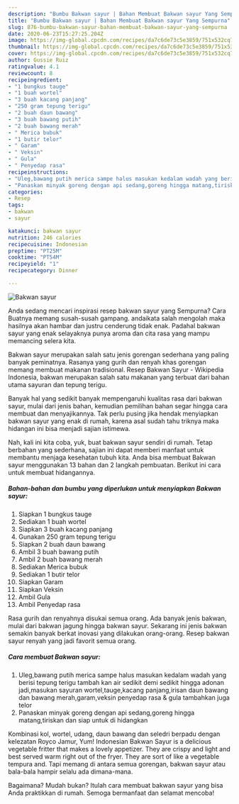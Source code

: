 ```yaml
---
description: "Bumbu Bakwan sayur | Bahan Membuat Bakwan sayur Yang Sempurna"
title: "Bumbu Bakwan sayur | Bahan Membuat Bakwan sayur Yang Sempurna"
slug: 876-bumbu-bakwan-sayur-bahan-membuat-bakwan-sayur-yang-sempurna
date: 2020-06-23T15:27:25.204Z
image: https://img-global.cpcdn.com/recipes/da7c6de73c5e3859/751x532cq70/bakwan-sayur-foto-resep-utama.jpg
thumbnail: https://img-global.cpcdn.com/recipes/da7c6de73c5e3859/751x532cq70/bakwan-sayur-foto-resep-utama.jpg
cover: https://img-global.cpcdn.com/recipes/da7c6de73c5e3859/751x532cq70/bakwan-sayur-foto-resep-utama.jpg
author: Gussie Ruiz
ratingvalue: 4.1
reviewcount: 8
recipeingredient:
- "1 bungkus tauge"
- "1 buah wortel"
- "3 buah kacang panjang"
- "250 gram tepung terigu"
- "2 buah daun bawang"
- "3 buah bawang putih"
- "2 buah bawang merah"
- " Merica bubuk"
- "1 butir telor"
- " Garam"
- " Veksin"
- " Gula"
- " Penyedap rasa"
recipeinstructions:
- "Uleg,bawang putih merica sampe halus masukan kedalam wadah yang berisi tepung terigu tambah kan air sedikit demi sedikit hingga adonan jadi,masukan sayuran wortel,tauge,kacang panjang,irisan daun bawang dan bawang merah,garam,veksin penyedap rasa &amp; gula tambahkan juga telor"
- "Panaskan minyak goreng dengan api sedang,goreng hingga matang,tiriskan dan siap untuk di hidangkan"
categories:
- Resep
tags:
- bakwan
- sayur

katakunci: bakwan sayur 
nutrition: 246 calories
recipecuisine: Indonesian
preptime: "PT25M"
cooktime: "PT54M"
recipeyield: "1"
recipecategory: Dinner

---
```



![Bakwan sayur](https://img-global.cpcdn.com/recipes/da7c6de73c5e3859/751x532cq70/bakwan-sayur-foto-resep-utama.jpg)

Anda sedang mencari inspirasi resep bakwan sayur yang Sempurna? Cara Buatnya memang susah-susah gampang. andaikata salah mengolah maka hasilnya akan hambar dan justru cenderung tidak enak. Padahal bakwan sayur yang enak selayaknya punya aroma dan cita rasa yang mampu memancing selera kita.

Bakwan sayur merupakan salah satu jenis gorengan sederhana yang paling banyak peminatnya. Rasanya yang gurih dan renyah khas gorengan memang membuat makanan tradisional. Resep Bakwan Sayur - Wikipedia Indonesia, bakwan merupakan salah satu makanan yang terbuat dari bahan utama sayuran dan tepung terigu.

Banyak hal yang sedikit banyak mempengaruhi kualitas rasa dari bakwan sayur, mulai dari jenis bahan, kemudian pemilihan bahan segar hingga cara membuat dan menyajikannya. Tak perlu pusing jika hendak menyiapkan bakwan sayur yang enak di rumah, karena asal sudah tahu triknya maka hidangan ini bisa menjadi sajian istimewa.


Nah, kali ini kita coba, yuk, buat bakwan sayur sendiri di rumah. Tetap berbahan yang sederhana, sajian ini dapat memberi manfaat untuk membantu menjaga kesehatan tubuh kita. Anda bisa membuat Bakwan sayur menggunakan 13 bahan dan 2 langkah pembuatan. Berikut ini cara untuk membuat hidangannya.

<!--inarticleads1-->

##### Bahan-bahan dan bumbu yang diperlukan untuk menyiapkan Bakwan sayur:

1. Siapkan 1 bungkus tauge
1. Sediakan 1 buah wortel
1. Siapkan 3 buah kacang panjang
1. Gunakan 250 gram tepung terigu
1. Siapkan 2 buah daun bawang
1. Ambil 3 buah bawang putih
1. Ambil 2 buah bawang merah
1. Sediakan  Merica bubuk
1. Sediakan 1 butir telor
1. Siapkan  Garam
1. Siapkan  Veksin
1. Ambil  Gula
1. Ambil  Penyedap rasa


Rasa gurih dan renyahnya disukai semua orang. Ada banyak jenis bakwan, mulai dari bakwan jagung hingga bakwan sayur. Sekarang ini jenis bakwan semakin banyak berkat inovasi yang dilakukan orang-orang. Resep bakwan sayur renyah yang jadi favorit semua orang. 

<!--inarticleads2-->

##### Cara membuat Bakwan sayur:

1. Uleg,bawang putih merica sampe halus masukan kedalam wadah yang berisi tepung terigu tambah kan air sedikit demi sedikit hingga adonan jadi,masukan sayuran wortel,tauge,kacang panjang,irisan daun bawang dan bawang merah,garam,veksin penyedap rasa &amp; gula tambahkan juga telor
1. Panaskan minyak goreng dengan api sedang,goreng hingga matang,tiriskan dan siap untuk di hidangkan


Kombinasi kol, wortel, udang, daun bawang dan seledri berpadu dengan kelezatan Royco Jamur, Yum! Indonesian Bakwan Sayur is a delicious vegetable fritter that makes a lovely appetizer. They are crispy and light and best served warm right out of the fryer. They are sort of like a vegetable tempura and. Tapi memang di antara semua gorengan, bakwan sayur atau bala-bala hampir selalu ada dimana-mana. 

Bagaimana? Mudah bukan? Itulah cara membuat bakwan sayur yang bisa Anda praktikkan di rumah. Semoga bermanfaat dan selamat mencoba!
